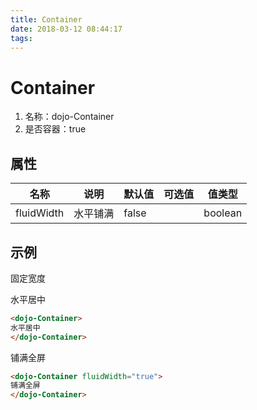 ```yaml
---
title: Container
date: 2018-03-12 08:44:17
tags:
---
```


# Container

1. 名称：dojo-Container
1. 是否容器：true

## 属性

| 名称  | 说明 | 默认值 | 可选值 |值类型 |
| ----- | ------ | ----- | ----- | --------- |
| fluidWidth | 水平铺满 | false |          | boolean |

## 示例

固定宽度

<dojo-container>水平居中</dojo-container>

```html
<dojo-Container>
水平居中
</dojo-Container>
```

铺满全屏

```html
<dojo-Container fluidWidth="true">
铺满全屏
</dojo-Container>
```

